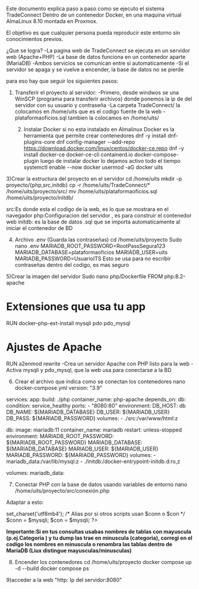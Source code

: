 Este documento explica paso a paso como se ejecuto el sistema TradeConnect
Dentro de un contenedor Docker, en una maquina virtual AlmaLinux 8.10 montada 
en Proxmox.

El objetivo es que cualquier persona pueda reproducir este entorno sin conocimientos
previos.

¿Que se logra? 
-La pagina web de TradeConnect se ejecuta en un servidor web (Apache+PHP)
-La base de datos funciona en un contenedor aparte (MariaDB)
-Ambos servicios se comunican entre si automaticamente
-Si el servidor se apaga y se vuelve a encender, la base de datos no se pierde

para eso hay que seguir los siguientes pasos:

1) Transferir el proyecto al servidor:
   -Primero, desde windwos se una WinSCP (programa para transferir archivos) donde ponemos
   la ip de del servidor con su usuario y contraseña
   -La carpeta TradeConnect/  la colocamos en /home/uits que es el codigo fuente de la web
   -plataformaoficios.sql  tambien la colocamos en /home/uits/

   2) Instalar Docker si no esta instalado en Almalinux
      Docker es la herramienta que permite crear contenedores
      dnf -y install dnf-plugins-core
      dnf config-manager --add-repo https://download.docker.com/linux/centos/docker-ce.repo
       dnf -y install docker-ce docker-ce-cli containerd.io docker-compose-plugin
      luego de instalar docker lo dejamos activo todo el tiempo 
systemctl enable --now docker
usermod -aG docker uits

3)Crear la estructura del proyecto en el servidor
cd /home/uits
mkdir -p proyecto/{php,src,initdb}
cp -r /home/uits/TradeConnect/* /home/uits/proyecto/src/
mv /home/uits/plataformaoficios.sql /home/uits/proyecto/initdb/

src:Es donde esta el codigo de la web, es lo que se mostrara en el navegador
php:Configuracion del servidor , es para construir el contenedor web
initdb: es la base de datos .sql que se importa automaticamente al iniciar el contenedor de BD

4) Archivo .env (Guarda las contraseñas)
     cd /home/uits/proyecto
    Sudo nano .env
   MARIADB_ROOT_PASSWORD=RootPassSegura123
MARIADB_DATABASE=plataformaoficios
MARIADB_USER=uits
MARIADB_PASSWORD=UsuarioITS
Esto se usa para no escribir contraseñas dentro del codigo, es mas seguro

5)Crear la imagen del servidor
Sudo nano php/Dockerfile
FROM php:8.2-apache
# Extensiones que usa tu app
RUN docker-php-ext-install mysqli pdo pdo_mysql
# Ajustes de Apache
RUN a2enmod rewrite
-Crea un servidor Apache con PHP listo para la web
-Activa mysqli y pdo_mysql, que la web usa para conectarse a la BD

6) Crear el archivo que indica como se conectan los contenedores
   nano docker-compose.yml
   version: "3.9"

services:
  app:
    build: ./php
    container_name: php-apache
    depends_on:
      db:
        condition: service_healthy
    ports:
      - "8080:80"
    environment:
      DB_HOST: db
      DB_NAME: ${MARIADB_DATABASE}
      DB_USER: ${MARIADB_USER}
      DB_PASS: ${MARIADB_PASSWORD}
    volumes:
      - ./src:/var/www/html:z

  db:
    image: mariadb:11
    container_name: mariadb
    restart: unless-stopped
    environment:
      MARIADB_ROOT_PASSWORD: ${MARIADB_ROOT_PASSWORD}
      MARIADB_DATABASE: ${MARIADB_DATABASE}
      MARIADB_USER: ${MARIADB_USER}
      MARIADB_PASSWORD: ${MARIADB_PASSWORD}
    volumes:
      - mariadb_data:/var/lib/mysql:z
      - ./initdb:/docker-entrypoint-initdb.d:ro,z

volumes:
  mariadb_data:

7) Conectar PHP con la base de datos usando variables de entorno
nano /home/uits/proyecto/src/conexión.php

Adaptar a esto:
<?php
$host = getenv('DB_HOST') ?: 'db';
$db   = getenv('DB_NAME') ?: 'plataformaoficios';
$user = getenv('DB_USER') ?: 'uits';
$pass = getenv('DB_PASS') ?: 'UsuarioITS';

mysqli_report(MYSQLI_REPORT_ERROR | MYSQLI_REPORT_STRICT);
$mysqli = new mysqli($host, $user, $pass, $db, 3306);
$mysqli->set_charset('utf8mb4');

/* Alias por si otros scripts usan $conn o $con */
$conn = $mysqli;
$con  = $mysqli; 
?>

**Importante:Si en tus consultas usabas nombres de tablas con mayuscula (p.ej.Categoria
) y tu dump las trae en minuscula (categoria), corregi en el codigo los nombres en 
minuscula o renombra las tablas dentro de MariaDB (Liux distingue mayusculas/minusculas)**

8) Encender los contenedores
   cd /home/uits/proyecto
docker compose up -d --build
docker compose ps

9)acceder a la web
"http: Ip del servidor:8080"

   

      
